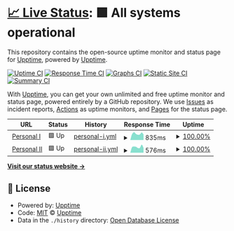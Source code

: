 # [📈 Live Status](https://upptime.github.io/upptime): <!--live status--> **🟩 All systems operational**

This repository contains the open-source uptime monitor and status page for [Upptime](https://upptime.js.org), powered by [Upptime](https://github.com/upptime/upptime).

[![Uptime CI](https://github.com/ldambekalns/uptime-monitoring/workflows/Uptime%20CI/badge.svg)](https://github.com/ldambekalns/uptime-monitoring/actions?query=workflow%3A%22Uptime+CI%22)
[![Response Time CI](https://github.com/ldambekalns/uptime-monitoring/workflows/Response%20Time%20CI/badge.svg)](https://github.com/ldambekalns/uptime-monitoring/actions?query=workflow%3A%22Response+Time+CI%22)
[![Graphs CI](https://github.com/ldambekalns/uptime-monitoring/workflows/Graphs%20CI/badge.svg)](https://github.com/ldambekalns/uptime-monitoring/actions?query=workflow%3A%22Graphs+CI%22)
[![Static Site CI](https://github.com/ldambekalns/uptime-monitoring/workflows/Static%20Site%20CI/badge.svg)](https://github.com/ldambekalns/uptime-monitoring/actions?query=workflow%3A%22Static+Site+CI%22)
[![Summary CI](https://github.com/ldambekalns/uptime-monitoring/workflows/Summary%20CI/badge.svg)](https://github.com/ldambekalns/uptime-monitoring/actions?query=workflow%3A%22Summary+CI%22)

With [Upptime](https://upptime.js.org), you can get your own unlimited and free uptime monitor and status page, powered entirely by a GitHub repository. We use [Issues](https://github.com/upptime/upptime/issues) as incident reports, [Actions](https://github.com/ldambekalns/uptime-monitoring/actions) as uptime monitors, and [Pages](https://upptime.github.io/upptime) for the status page.

<!--start: status pages-->
<!-- This summary is generated by Upptime (https://github.com/upptime/upptime) -->
<!-- Do not edit this manually, your changes will be overwritten -->
<!-- prettier-ignore -->
| URL | Status | History | Response Time | Uptime |
| --- | ------ | ------- | ------------- | ------ |
| <img alt="" src="https://icons.duckduckgo.com/ip3/karsten.dambekalns.de.ico" height="13"> [Personal I](https://karsten.dambekalns.de/) | 🟩 Up | [personal-i.yml](https://github.com/kdambekalns/uptime-monitoring/commits/HEAD/history/personal-i.yml) | <details><summary><img alt="Response time graph" src="./graphs/personal-i/response-time-week.png" height="20"> 835ms</summary><br><a href="https://kdambekalns.github.io/uptime-monitoring/history/personal-i"><img alt="Response time 915" src="https://img.shields.io/endpoint?url=https%3A%2F%2Fraw.githubusercontent.com%2Fkdambekalns%2Fuptime-monitoring%2FHEAD%2Fapi%2Fpersonal-i%2Fresponse-time.json"></a><br><a href="https://kdambekalns.github.io/uptime-monitoring/history/personal-i"><img alt="24-hour response time 745" src="https://img.shields.io/endpoint?url=https%3A%2F%2Fraw.githubusercontent.com%2Fkdambekalns%2Fuptime-monitoring%2FHEAD%2Fapi%2Fpersonal-i%2Fresponse-time-day.json"></a><br><a href="https://kdambekalns.github.io/uptime-monitoring/history/personal-i"><img alt="7-day response time 835" src="https://img.shields.io/endpoint?url=https%3A%2F%2Fraw.githubusercontent.com%2Fkdambekalns%2Fuptime-monitoring%2FHEAD%2Fapi%2Fpersonal-i%2Fresponse-time-week.json"></a><br><a href="https://kdambekalns.github.io/uptime-monitoring/history/personal-i"><img alt="30-day response time 849" src="https://img.shields.io/endpoint?url=https%3A%2F%2Fraw.githubusercontent.com%2Fkdambekalns%2Fuptime-monitoring%2FHEAD%2Fapi%2Fpersonal-i%2Fresponse-time-month.json"></a><br><a href="https://kdambekalns.github.io/uptime-monitoring/history/personal-i"><img alt="1-year response time 917" src="https://img.shields.io/endpoint?url=https%3A%2F%2Fraw.githubusercontent.com%2Fkdambekalns%2Fuptime-monitoring%2FHEAD%2Fapi%2Fpersonal-i%2Fresponse-time-year.json"></a></details> | <details><summary><a href="https://kdambekalns.github.io/uptime-monitoring/history/personal-i">100.00%</a></summary><a href="https://kdambekalns.github.io/uptime-monitoring/history/personal-i"><img alt="All-time uptime 100.00%" src="https://img.shields.io/endpoint?url=https%3A%2F%2Fraw.githubusercontent.com%2Fkdambekalns%2Fuptime-monitoring%2FHEAD%2Fapi%2Fpersonal-i%2Fuptime.json"></a><br><a href="https://kdambekalns.github.io/uptime-monitoring/history/personal-i"><img alt="24-hour uptime 100.00%" src="https://img.shields.io/endpoint?url=https%3A%2F%2Fraw.githubusercontent.com%2Fkdambekalns%2Fuptime-monitoring%2FHEAD%2Fapi%2Fpersonal-i%2Fuptime-day.json"></a><br><a href="https://kdambekalns.github.io/uptime-monitoring/history/personal-i"><img alt="7-day uptime 100.00%" src="https://img.shields.io/endpoint?url=https%3A%2F%2Fraw.githubusercontent.com%2Fkdambekalns%2Fuptime-monitoring%2FHEAD%2Fapi%2Fpersonal-i%2Fuptime-week.json"></a><br><a href="https://kdambekalns.github.io/uptime-monitoring/history/personal-i"><img alt="30-day uptime 100.00%" src="https://img.shields.io/endpoint?url=https%3A%2F%2Fraw.githubusercontent.com%2Fkdambekalns%2Fuptime-monitoring%2FHEAD%2Fapi%2Fpersonal-i%2Fuptime-month.json"></a><br><a href="https://kdambekalns.github.io/uptime-monitoring/history/personal-i"><img alt="1-year uptime 100.00%" src="https://img.shields.io/endpoint?url=https%3A%2F%2Fraw.githubusercontent.com%2Fkdambekalns%2Fuptime-monitoring%2FHEAD%2Fapi%2Fpersonal-i%2Fuptime-year.json"></a></details>
| <img alt="" src="https://icons.duckduckgo.com/ip3/www.k-fish.de.ico" height="13"> [Personal II](https://www.k-fish.de/) | 🟩 Up | [personal-ii.yml](https://github.com/kdambekalns/uptime-monitoring/commits/HEAD/history/personal-ii.yml) | <details><summary><img alt="Response time graph" src="./graphs/personal-ii/response-time-week.png" height="20"> 576ms</summary><br><a href="https://kdambekalns.github.io/uptime-monitoring/history/personal-ii"><img alt="Response time 622" src="https://img.shields.io/endpoint?url=https%3A%2F%2Fraw.githubusercontent.com%2Fkdambekalns%2Fuptime-monitoring%2FHEAD%2Fapi%2Fpersonal-ii%2Fresponse-time.json"></a><br><a href="https://kdambekalns.github.io/uptime-monitoring/history/personal-ii"><img alt="24-hour response time 486" src="https://img.shields.io/endpoint?url=https%3A%2F%2Fraw.githubusercontent.com%2Fkdambekalns%2Fuptime-monitoring%2FHEAD%2Fapi%2Fpersonal-ii%2Fresponse-time-day.json"></a><br><a href="https://kdambekalns.github.io/uptime-monitoring/history/personal-ii"><img alt="7-day response time 576" src="https://img.shields.io/endpoint?url=https%3A%2F%2Fraw.githubusercontent.com%2Fkdambekalns%2Fuptime-monitoring%2FHEAD%2Fapi%2Fpersonal-ii%2Fresponse-time-week.json"></a><br><a href="https://kdambekalns.github.io/uptime-monitoring/history/personal-ii"><img alt="30-day response time 612" src="https://img.shields.io/endpoint?url=https%3A%2F%2Fraw.githubusercontent.com%2Fkdambekalns%2Fuptime-monitoring%2FHEAD%2Fapi%2Fpersonal-ii%2Fresponse-time-month.json"></a><br><a href="https://kdambekalns.github.io/uptime-monitoring/history/personal-ii"><img alt="1-year response time 624" src="https://img.shields.io/endpoint?url=https%3A%2F%2Fraw.githubusercontent.com%2Fkdambekalns%2Fuptime-monitoring%2FHEAD%2Fapi%2Fpersonal-ii%2Fresponse-time-year.json"></a></details> | <details><summary><a href="https://kdambekalns.github.io/uptime-monitoring/history/personal-ii">100.00%</a></summary><a href="https://kdambekalns.github.io/uptime-monitoring/history/personal-ii"><img alt="All-time uptime 99.99%" src="https://img.shields.io/endpoint?url=https%3A%2F%2Fraw.githubusercontent.com%2Fkdambekalns%2Fuptime-monitoring%2FHEAD%2Fapi%2Fpersonal-ii%2Fuptime.json"></a><br><a href="https://kdambekalns.github.io/uptime-monitoring/history/personal-ii"><img alt="24-hour uptime 100.00%" src="https://img.shields.io/endpoint?url=https%3A%2F%2Fraw.githubusercontent.com%2Fkdambekalns%2Fuptime-monitoring%2FHEAD%2Fapi%2Fpersonal-ii%2Fuptime-day.json"></a><br><a href="https://kdambekalns.github.io/uptime-monitoring/history/personal-ii"><img alt="7-day uptime 100.00%" src="https://img.shields.io/endpoint?url=https%3A%2F%2Fraw.githubusercontent.com%2Fkdambekalns%2Fuptime-monitoring%2FHEAD%2Fapi%2Fpersonal-ii%2Fuptime-week.json"></a><br><a href="https://kdambekalns.github.io/uptime-monitoring/history/personal-ii"><img alt="30-day uptime 100.00%" src="https://img.shields.io/endpoint?url=https%3A%2F%2Fraw.githubusercontent.com%2Fkdambekalns%2Fuptime-monitoring%2FHEAD%2Fapi%2Fpersonal-ii%2Fuptime-month.json"></a><br><a href="https://kdambekalns.github.io/uptime-monitoring/history/personal-ii"><img alt="1-year uptime 99.99%" src="https://img.shields.io/endpoint?url=https%3A%2F%2Fraw.githubusercontent.com%2Fkdambekalns%2Fuptime-monitoring%2FHEAD%2Fapi%2Fpersonal-ii%2Fuptime-year.json"></a></details>

<!--end: status pages-->

[**Visit our status website →**](https://upptime.github.io/upptime)

## 📄 License

- Powered by: [Upptime](https://github.com/upptime/upptime)
- Code: [MIT](./LICENSE) © [Upptime](https://upptime.js.org)
- Data in the `./history` directory: [Open Database License](https://opendatacommons.org/licenses/odbl/1-0/)
